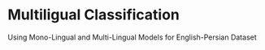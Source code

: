 # Multiligual Classification

Using Mono-Lingual and Multi-Lingual Models for English-Persian Dataset

